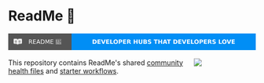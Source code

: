 # ReadMe 🦉

<a href="https://readme.com"><img src="./oss-banner.svg"></a>

<img align="right" width="25%" style="margin-bottom: 2em" src="https://owlbertsio-resized.s3.amazonaws.com/reading.png.full.png">

This repository contains ReadMe's shared [community health files](https://docs.github.com/en/communities/setting-up-your-project-for-healthy-contributions/creating-a-default-community-health-file) and [starter workflows](https://docs.github.com/en/actions/using-workflows/creating-starter-workflows-for-your-organization).
